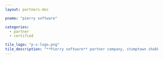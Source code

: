 ```yaml
---
layout: partners-doc

pname: "pierry software"

categories: 
  - partner
  - certified

tile_logo: "p-s-logo.png"
tile_description: "**Pierry software** partner company, stumptown shabby chic pour-over roof party DIY normcore. Actually artisan organic occupy, Wes Anderson ugh whatever pour-over gastropub selvage."
---
```



